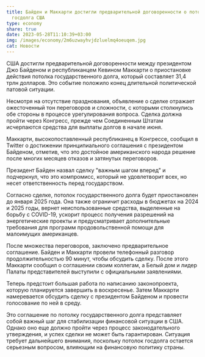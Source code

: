 ```yaml
---
title: Байден и Маккарти достигли предварительной договоренности о потолке
  госдолга США
type: economy
share: true
date: 2023-05-28T11:10:39+03:00
img: /images/economy/2m6uzwayhvjdzluelmq4oeuqem.jpg
cat: Новости
---
```

США достигли предварительной договоренности между президентом Джо Байденом и республиканцем Кевином Маккарти о приостановке действия потолка государственного долга, который составляет 31,4 трлн долларов. Это событие положило конец длительной политической патовой ситуации.

Несмотря на отсутствие празднования, объявление о сделке отражает ожесточенный тон переговоров и сложности, с которыми столкнулись обе стороны в процессе урегулирования вопроса. Сделка должна пройти через Конгресс, прежде чем Соединенным Штатам исчерпаются средства для выплаты долгов в начале июня.

Маккарти, высокопоставленный республиканец в Конгрессе, сообщил в Twitter о достижении принципиального соглашения с президентом Байденом, отметив, что это достойное американского народа решение после многих месяцев отказов и затянутых переговоров.

Президент Байден назвал сделку "важным шагом вперед" и подчеркнул, что это компромисс, который не удовлетворит всех, но несет ответственность перед государством.

Согласно сделке, потолок государственного долга будет приостановлен до января 2025 года. Она также ограничит расходы в бюджетах на 2024 и 2025 годы, вернет неиспользованные средства, выделенные на борьбу с COVID-19, ускорит процесс получения разрешений на энергетические проекты и предусматривает дополнительные требования для программ продовольственной помощи для малоимущих американцев.

После множества переговоров, заключено предварительное соглашение. Байден и Маккарти провели телефонный разговор продолжительностью 90 минут, чтобы обсудить сделку. После этого Маккарти сообщил о соглашении своим коллегам, а Белый дом и лидер Палаты представителей выступили с официальными заявлениями.

Теперь предстоит большая работа по написанию законопроекта, которую планируется завершить в воскресенье. Затем Маккарти намеревается обсудить сделку с президентом Байденом и провести голосование по ней в среду.

Это соглашение по потолку государственного долга представляет собой важный шаг для стабилизации финансовой ситуации в США. Однако оно еще должно пройти через процесс законодательного утверждения, и успех сделки не может быть гарантирован. Ситуация требует дальнейшего внимания, поскольку потолок госдолга остается серьезным вопросом, влияющим на финансовую политику страны.